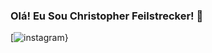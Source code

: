 

### Olá! Eu Sou Christopher Feilstrecker! 👋

[![instagram](https://img.shields.io/badge/LinkedIn-0077B5?style=for-the-badge&logo=linkedin&logoColor=white)}
